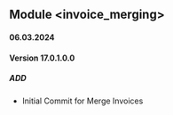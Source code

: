 ## Module <invoice_merging>

#### 06.03.2024
#### Version 17.0.1.0.0
##### ADD
- Initial Commit for Merge Invoices
